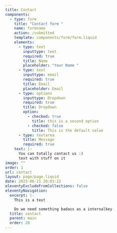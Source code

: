 ```yaml
---
title: Contact
components:
  - type: form
    title: "Contact form "
    name: formname
    action: /submitted
    template: components/form/form.liquid
    elements:
      - type: text
        inputtype: text
        required: true
        title: Name
        placeholder: "Your Name "
      - type: text
        inputtype: email
        required: true
        title: Email
        placeholder: Email
      - type: options
        inputtype: Dropdown
        required: true
        title: Dropdown
        option:
          - checked: true
            title: this is a second option
          - checked: false
            title: This is the default value
      - type: textarea
        title: Message
        required: true
    text: |-
      Y﻿ou can totally contact us :) 
      t﻿ext with stuff on it 
image: ""
order: 1
url: contact
layout: page/page.liquid
date: 2023-06-21 20:03:22
eleventyExcludeFromCollections: false
eleventyNavigation:
  excerpt: |-
    This is a text 

    D﻿o we need something badass as a internalkey 
  title: contact
  parent: main
  order: 20
---
```

